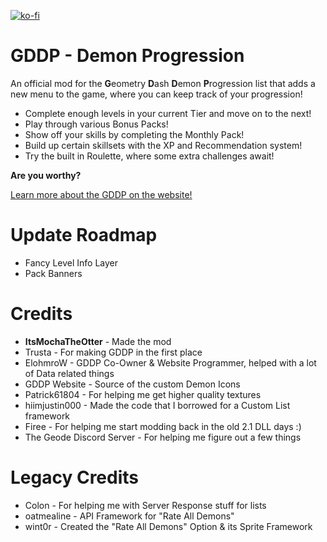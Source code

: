 [![ko-fi](https://ko-fi.com/img/githubbutton_sm.svg)](https://ko-fi.com/M4M8WCJ98)

# GDDP - Demon Progression

An official mod for the **G**eometry **D**ash **D**emon **P**rogression list that adds a new menu to the game, where you can keep track of your progression!

* Complete enough levels in your current Tier and move on to the next!
* Play through various Bonus Packs!
* Show off your skills by completing the Monthly Pack!
* Build up certain skillsets with the XP and Recommendation system!
* Try the built in Roulette, where some extra challenges await!

**Are you worthy?**

[Learn more about the GDDP on the website!](https://gddp.pro/)

# Update Roadmap

* Fancy Level Info Layer
* Pack Banners

# Credits

* **ItsMochaTheOtter** - Made the mod
* Trusta - For making GDDP in the first place
* ElohmroW - GDDP Co-Owner & Website Programmer, helped with a lot of Data related things
* GDDP Website - Source of the custom Demon Icons
* Patrick61804 - For helping me get higher quality textures
* hiimjustin000 - Made the code that I borrowed for a Custom List framework
* Firee - For helping me start modding back in the old 2.1 DLL days :)
* The Geode Discord Server - For helping me figure out a few things

# Legacy Credits

* Colon - For helping me with Server Response stuff for lists
* oatmealine - API Framework for "Rate All Demons"
* wint0r - Created the "Rate All Demons" Option & its Sprite Framework